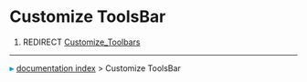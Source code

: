 # Customize ToolsBar
1.  REDIRECT [Customize\_Toolbars](Customize_Toolbars.md)



---
![](images/Right_arrow.png) [documentation index](../README.md) > Customize ToolsBar

